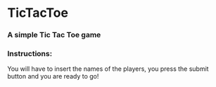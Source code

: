# TicTacToe
<h3>A simple Tic Tac Toe game</h3>

<h3>Instructions:</h3>
You will have to insert the names of the players, you press the submit button and you are ready to go!
